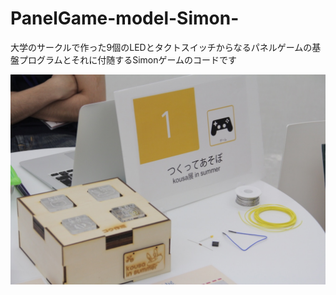 # PanelGame-model-Simon-
<p>大学のサークルで作った9個のLEDとタクトスイッチからなるパネルゲームの基盤プログラムとそれに付随するSimonゲームのコードです</p>
<img src="PanelGame.jpg" />
